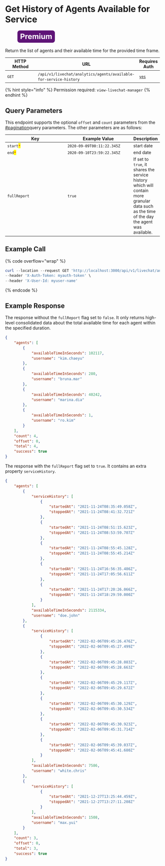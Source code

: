 # Get History of Agents Available for Service

<figure><img src="../../../../../../../.gitbook/assets/Premium.svg" alt=""><figcaption></figcaption></figure>

Return the list of agents and their available time for the provided time frame.

<table><thead><tr><th width="163">HTTP Method</th><th width="319">URL</th><th>Requires Auth</th></tr></thead><tbody><tr><td><code>GET</code></td><td><code>/api/v1/livechat/analytics/agents/available-for-service-history</code></td><td><a href="../../../authentication-endpoints/"><code>yes</code></a></td></tr></tbody></table>

{% hint style="info" %}
Permission required: `view-livechat-manager`
{% endhint %}

## Query Parameters

This endpoint supports the optional `offset` and `count` parameters from the [#pagination](../../../../#pagination "mention")query parameters. The other parameters are as follows:

<table><thead><tr><th width="208.33333333333331">Key</th><th width="221">Example Value</th><th>Description</th></tr></thead><tbody><tr><td><code>start</code><mark style="color:red;"><code>*</code></mark></td><td><code>2020-09-09T00:11:22.345Z</code></td><td>start date</td></tr><tr><td><code>end</code><mark style="color:red;"><code>*</code></mark></td><td><code>2020-09-10T23:59:22.345Z</code></td><td>end date</td></tr><tr><td><code>fullReport</code></td><td><code>true</code></td><td>If set to <code>true</code>, it shares the service history which will contain more granular data such as the time of the day the agent was available.</td></tr></tbody></table>

## Example Call

{% code overflow="wrap" %}
```powershell
curl --location --request GET 'http://localhost:3000/api/v1/livechat/analytics/agents/available-for-service-history?start=2020-09-09T00:11:22.345Z&end=2020-09-10T23:59:22.345Z' \
--header 'X-Auth-Token: myauth-token' \
--header 'X-User-Id: myuser-name'
```
{% endcode %}

## Example Response

The response without the `fullReport` flag set to `false`. It only returns high-level consolidated data about the total available time for each agent within the specified duration.

```json
{
    "agents": [
        {
            "availableTimeInSeconds": 102117,
            "username": "kim.chaeyu"
        },
        {
            "availableTimeInSeconds": 280,
            "username": "bruna.mar"
        },
        {
            "availableTimeInSeconds": 40242,
            "username": "marina.dia"
        },
        {
            "availableTimeInSeconds": 1,
            "username": "ro.kim"
        }
    ],
    "count": 4,
    "offset": 0,
    "total": 4,
    "success": true
}
```

The response with the `fullReport` flag set to `true`. It contains an extra property `serviceHistory`.

```json
{
    "agents": [
        {
            "serviceHistory": [
                {
                    "startedAt": "2021-11-24T08:35:49.058Z",
                    "stoppedAt": "2021-11-24T08:41:32.721Z"
                },
                {
                    "startedAt": "2021-11-24T08:51:15.623Z",
                    "stoppedAt": "2021-11-24T08:53:59.707Z"
                },
                {
                    "startedAt": "2021-11-24T08:55:45.128Z",
                    "stoppedAt": "2021-11-24T08:55:45.214Z"
                },
                {
                    "startedAt": "2021-11-24T16:56:35.486Z",
                    "stoppedAt": "2021-11-24T17:05:56.611Z"
                },
                {
                    "startedAt": "2021-11-24T17:20:26.066Z",
                    "stoppedAt": "2021-11-24T18:29:59.000Z"
                }
            ],
            "availableTimeInSeconds": 2115334,
            "username": "doe.john"
        },
        {
            "serviceHistory": [
                {
                    "startedAt": "2022-02-06T09:45:26.476Z",
                    "stoppedAt": "2022-02-06T09:45:27.499Z"
                },
                {
                    "startedAt": "2022-02-06T09:45:28.083Z",
                    "stoppedAt": "2022-02-06T09:45:28.663Z"
                },
                {
                    "startedAt": "2022-02-06T09:45:29.117Z",
                    "stoppedAt": "2022-02-06T09:45:29.672Z"
                },
                {
                    "startedAt": "2022-02-06T09:45:30.129Z",
                    "stoppedAt": "2022-02-06T09:45:30.534Z"
                },
                {
                    "startedAt": "2022-02-06T09:45:30.923Z",
                    "stoppedAt": "2022-02-06T09:45:31.714Z"
                },
                {
                    "startedAt": "2022-02-06T09:45:39.037Z",
                    "stoppedAt": "2022-02-06T09:45:41.680Z"
                }
            ],
            "availableTimeInSeconds": 7586,
            "username": "white.chris"
        },
        {
            "serviceHistory": [
                {
                    "startedAt": "2021-12-27T13:25:44.459Z",
                    "stoppedAt": "2021-12-27T13:27:11.208Z"
                }
            ],
            "availableTimeInSeconds": 1508,
            "username": "max.yui"
        }
    ],
    "count": 3,
    "offset": 0,
    "total": 3,
    "success": true
}
```
